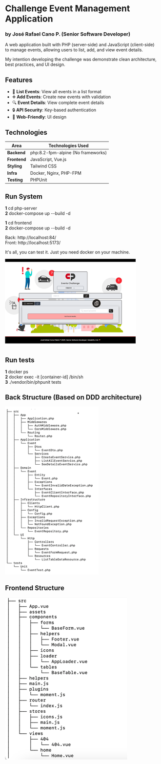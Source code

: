 # Challenge Event Management Application
### by José Rafael Cano P. (Senior Software Developer)

A web application built with PHP (server-side) and JavaScript (client-side) to manage events, allowing users to list, add, and view event details.  

My intention developing the challenge was demonstrate clean architecture, best practices, and UI design.

## Features

- 📅 **List Events**: View all events in a list format
- ➕ **Add Events**: Create new events with validation
- 🔍 **Event Details**: View complete event details
- 🔒 **API Security**: Key-based authentication
- 📱 **Web-Friendly**: UI design

## Technologies

| Area          | Technologies Used |
|---------------|-------------------|
| **Backend**   | php:8.2-fpm-alpine (No frameworks) |
| **Frontend**  | JavaScript, Vue.js |
| **Styling**   | Tailwind CSS |
| **Infra**     | Docker, Nginx, PHP-FPM |
| **Testing**   | PHPUnit |

## Run System
**1** cd php-server  
**2** docker-compose up --build -d  

**1** cd frontend  
**2** docker-compose up --build -d  

Back: http://localhost:84/  
Front: http://localhost:5173/

It's all, you can test it. Just you need docker on your machine.

![Texto alternativo](https://raw.githubusercontent.com/rafael-cano-challenge/jobsity-civicplus/main/preview.png)

## Run tests  
**1** docker ps  
**2** docker exec -it [container-id] /bin/sh  
**3** ./vendor/bin/phpunit tests  

## Back Structure (Based on DDD architecture)
![Texto alternativo](https://raw.githubusercontent.com/rafael-cano-challenge/jobsity-civicplus/main/back-scafolding.png)

## Frontend Structure
![Texto alternativo](https://raw.githubusercontent.com/rafael-cano-challenge/jobsity-civicplus/main/frontend-scafolding.png)
